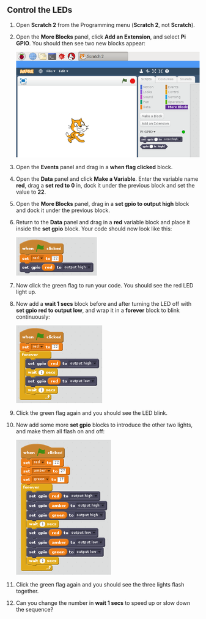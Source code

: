 ## Control the LEDs

1. Open **Scratch 2** from the Programming menu (**Scratch 2**, not **Scratch**).

1. Open the **More Blocks** panel, click **Add an Extension**, and select **Pi GPIO**. You should then see two new blocks appear:

    ![](images/scratch2-1.png)

1. Open the **Events** panel and drag in a **when flag clicked** block.

1. Open the **Data** panel and click **Make a Variable**. Enter the variable name **red**, drag a **set red to 0** in, dock it under the previous block and set the value to **22**.

1. Open the **More Blocks** panel, drag in a **set gpio to output high** block and dock it under the previous block.

1. Return to the **Data** panel and drag in a **red** variable block and place it inside the **set gpio** block. Your code should now look like this:

    ![](images/scratch2-2.png)

1. Now click the green flag to run your code. You should see the red LED light up.

1. Now add a **wait 1 secs** block before and after turning the LED off with **set gpio red to output low**, and wrap it in a **forever** block to blink continuously:

    ![](images/scratch2-3.png)

1. Click the green flag again and you should see the LED blink.

1. Now add some more **set gpio** blocks to introduce the other two lights, and make them all flash on and off:

    ![](images/scratch2-4.png)

1. Click the green flag again and you should see the three lights flash together.

1. Can you change the number in **wait 1 secs** to speed up or slow down the sequence?
